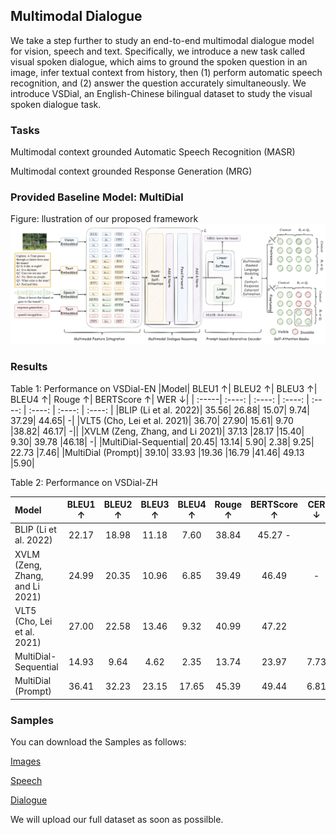## Multimodal Dialogue
We take a step further to study an end-to-end multimodal dialogue model for vision, speech and text. Specifically, we introduce a new task called visual spoken dialogue, which aims to ground the spoken question in an image, infer textual context from history, then (1) perform automatic speech recognition, and (2) answer the question accurately simultaneously. We introduce VSDial, an English-Chinese bilingual dataset to study the visual spoken dialogue task.

### Tasks
Multimodal context grounded Automatic Speech Recognition (MASR)

Multimodal context grounded Response Generation (MRG) 

### Provided Baseline Model: MultiDial
Figure: llustration of our proposed framework
![llustration of our proposed framework](https://github.com/multimodaldialogue/multimodaldialogue.github.io/blob/main/data/framework.png)

### Results
Table 1: Performance on VSDial-EN
|Model| BLEU1 ↑| BLEU2 ↑| BLEU3 ↑| BLEU4 ↑| Rouge ↑| BERTScore ↑| WER ↓|
| :-----|  :----: | :----: | :----: | :----: | :----: | :----: | :----: |
|BLIP (Li et al. 2022)| 35.56| 26.88| 15.07| 9.74| 37.29| 44.65| -|
|VLT5 (Cho, Lei et al. 2021)| 36.70| 27.90| 15.61| 9.70 |38.82| 46.17| -||
|XVLM (Zeng, Zhang, and Li 2021)| 37.13 |28.17 |15.40| 9.30| 39.78 |46.18| -|
|MultiDial-Sequential| 20.45| 13.14| 5.90| 2.38| 9.25| 22.73 |7.46|
|MultiDial (Prompt)| 39.10| 33.93 |19.36 |16.79 |41.46| 49.13 |5.90|


Table 2: Performance on VSDial-ZH

|Model| BLEU1 ↑ |BLEU2 ↑| BLEU3 ↑ |BLEU4 ↑ |Rouge ↑ |BERTScore ↑| CER ↓|
| :-----|  :----: | :----: | :----: | :----: | :----: | :----: | :----: |
|BLIP (Li et al. 2022)| 22.17 |18.98| 11.18 |7.60 |38.84 |45.27 -|
|XVLM (Zeng, Zhang, and Li 2021)| 24.99| 20.35| 10.96| 6.85| 39.49| 46.49 |-|
|VLT5 (Cho, Lei et al. 2021) |27.00 |22.58 |13.46| 9.32| 40.99| 47.22|| -|
|MultiDial-Sequential |14.93| 9.64| 4.62| 2.35 |13.74| 23.97| 7.73|
|MultiDial (Prompt)| 36.41| 32.23| 23.15| 17.65| 45.39| 49.44 |6.81|



### Samples
You can download the Samples as follows:

[Images](https://pan.baidu.com/s/1dgD6VCuya8tnoH15NRbEjw?pwd=2y2j)

[Speech](https://pan.baidu.com/s/1_x3rNK6stOzdwFlK5tRwqA?pwd=ztip)

[Dialogue](https://pan.baidu.com/s/1pd6HXIS5nm3IiIR1Ab-yTA?pwd=9qwe)

We will upload our full dataset as soon as possilble.

<!-- ### Datasets
You can download the datasets as follows:

[Training data]()

[Validation data]()

[Test v1]()

[Test v2]()

[Test v3]() -->


<!-- You can use the [editor on GitHub](https://github.com/multimodaldialogue/multimodaldialogue.github.io/edit/main/index.md) to maintain and preview the content for your website in Markdown files.

Whenever you commit to this repository, GitHub Pages will run [Jekyll](https://jekyllrb.com/) to rebuild the pages in your site, from the content in your Markdown files.

### Markdown

Markdown is a lightweight and easy-to-use syntax for styling your writing. It includes conventions for

```markdown
Syntax highlighted code block

# Header 1
## Header 2
### Header 3

- Bulleted
- List

1. Numbered
2. List

**Bold** and _Italic_ and `Code` text

[Link](url) and ![Image](src)
```

For more details see [Basic writing and formatting syntax](https://docs.github.com/en/github/writing-on-github/getting-started-with-writing-and-formatting-on-github/basic-writing-and-formatting-syntax).

### Jekyll Themes

Your Pages site will use the layout and styles from the Jekyll theme you have selected in your [repository settings](https://github.com/multimodaldialogue/multimodaldialogue.github.io/settings/pages). The name of this theme is saved in the Jekyll `_config.yml` configuration file.

### Support or Contact

Having trouble with Pages? Check out our [documentation](https://docs.github.com/categories/github-pages-basics/) or [contact support](https://support.github.com/contact) and we’ll help you sort it out. -->
